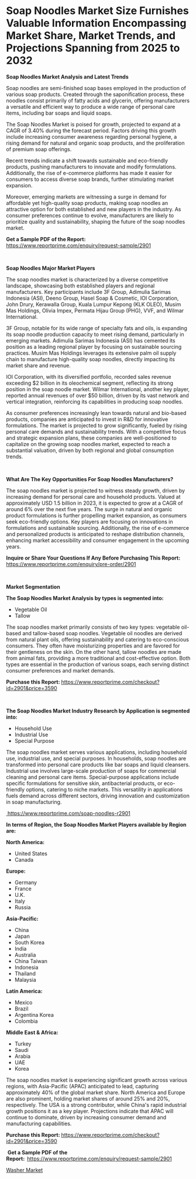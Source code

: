 <p><h1>Soap Noodles Market Size Furnishes Valuable Information Encompassing Market Share, Market Trends, and Projections Spanning from 2025 to 2032</h1></p><p><strong>Soap Noodles Market Analysis and Latest Trends</strong></p>
<p><p>Soap noodles are semi-finished soap bases employed in the production of various soap products. Created through the saponification process, these noodles consist primarily of fatty acids and glycerin, offering manufacturers a versatile and efficient way to produce a wide range of personal care items, including bar soaps and liquid soaps. </p><p>The Soap Noodles Market is poised for growth, projected to expand at a CAGR of 3.40% during the forecast period. Factors driving this growth include increasing consumer awareness regarding personal hygiene, a rising demand for natural and organic soap products, and the proliferation of premium soap offerings. </p><p>Recent trends indicate a shift towards sustainable and eco-friendly products, pushing manufacturers to innovate and modify formulations. Additionally, the rise of e-commerce platforms has made it easier for consumers to access diverse soap brands, further stimulating market expansion. </p><p>Moreover, emerging markets are witnessing a surge in demand for affordable yet high-quality soap products, making soap noodles an attractive option for both established and new players in the industry. As consumer preferences continue to evolve, manufacturers are likely to prioritize quality and sustainability, shaping the future of the soap noodles market.</p></p>
<p><strong>Get a Sample PDF of the Report:&nbsp;</strong> <a href="https://www.reportprime.com/enquiry/request-sample/2901?utm_campaign=2463&utm_medium=2&utm_source=Github&utm_content=ia&utm_term=18032025&utm_id=soap-noodles">https://www.reportprime.com/enquiry/request-sample/2901</a></p>
<p>&nbsp;</p>
<p><strong>Soap Noodles Major Market Players</strong></p>
<p><p>The soap noodles market is characterized by a diverse competitive landscape, showcasing both established players and regional manufacturers. Key participants include 3F Group, Adimulia Sarimas Indonesia (ASI), Deeno Group, Hasel Soap & Cosmetic, IOI Corporation, John Drury, Kerawalla Group, Kuala Lumpur Kepong (KLK OLEO), Musim Mas Holdings, Olivia Impex, Permata Hijau Group (PHG), VVF, and Wilmar International.</p><p>3F Group, notable for its wide range of specialty fats and oils, is expanding its soap noodle production capacity to meet rising demand, particularly in emerging markets. Adimulia Sarimas Indonesia (ASI) has cemented its position as a leading regional player by focusing on sustainable sourcing practices. Musim Mas Holdings leverages its extensive palm oil supply chain to manufacture high-quality soap noodles, directly impacting its market share and revenue.</p><p>IOI Corporation, with its diversified portfolio, recorded sales revenue exceeding $2 billion in its oleochemical segment, reflecting its strong position in the soap noodle market. Wilmar International, another key player, reported annual revenues of over $50 billion, driven by its vast network and vertical integration, reinforcing its capabilities in producing soap noodles.</p><p>As consumer preferences increasingly lean towards natural and bio-based products, companies are anticipated to invest in R&D for innovative formulations. The market is projected to grow significantly, fueled by rising personal care demands and sustainability trends. With a competitive focus and strategic expansion plans, these companies are well-positioned to capitalize on the growing soap noodles market, expected to reach a substantial valuation, driven by both regional and global consumption trends.</p></p>
<p>&nbsp;</p>
<p><strong>What Are The Key Opportunities For Soap Noodles Manufacturers?</strong></p>
<p><p>The soap noodles market is projected to witness steady growth, driven by increasing demand for personal care and household products. Valued at approximately USD 1.5 billion in 2023, it is expected to grow at a CAGR of around 6% over the next five years. The surge in natural and organic product formulations is further propelling market expansion, as consumers seek eco-friendly options. Key players are focusing on innovations in formulations and sustainable sourcing. Additionally, the rise of e-commerce and personalized products is anticipated to reshape distribution channels, enhancing market accessibility and consumer engagement in the upcoming years.</p></p>
<p><strong>Inquire or Share Your Questions If Any Before Purchasing This Report:</strong> <a href="https://www.reportprime.com/enquiry/pre-order/2901?utm_campaign=2463&utm_medium=2&utm_source=Github&utm_content=ia&utm_term=18032025&utm_id=soap-noodles">https://www.reportprime.com/enquiry/pre-order/2901</a></p>
<p>&nbsp;</p>
<p><strong>Market Segmentation</strong></p>
<p><strong>The Soap Noodles Market Analysis by types is segmented into:</strong></p>
<p><ul><li>Vegetable Oil</li><li>Tallow</li></ul></p>
<p><p>The soap noodles market primarily consists of two key types: vegetable oil-based and tallow-based soap noodles. Vegetable oil noodles are derived from natural plant oils, offering sustainability and catering to eco-conscious consumers. They often have moisturizing properties and are favored for their gentleness on the skin. On the other hand, tallow noodles are made from animal fats, providing a more traditional and cost-effective option. Both types are essential in the production of various soaps, each serving distinct consumer preferences and market demands.</p></p>
<p><strong>Purchase this Report:&nbsp;</strong><a href="https://www.reportprime.com/checkout?id=2901&price=3590&utm_campaign=2463&utm_medium=2&utm_source=Github&utm_content=ia&utm_term=18032025&utm_id=soap-noodles">https://www.reportprime.com/checkout?id=2901&price=3590</a></p>
<p>&nbsp;</p>
<p><strong>The Soap Noodles Market Industry Research by Application is segmented into:</strong></p>
<p><ul><li>Household Use</li><li>Industrial Use</li><li>Special Purpose</li></ul></p>
<p><p>The soap noodles market serves various applications, including household use, industrial use, and special purposes. In households, soap noodles are transformed into personal care products like bar soaps and liquid cleansers. Industrial use involves large-scale production of soaps for commercial cleaning and personal care items. Special-purpose applications include specific formulations for sensitive skin, antibacterial products, or eco-friendly options, catering to niche markets. This versatility in applications fuels demand across different sectors, driving innovation and customization in soap manufacturing.</p></p>
<p><a href="https://www.reportprime.com/soap-noodles-r2901?utm_campaign=2463&utm_medium=2&utm_source=Github&utm_content=ia&utm_term=18032025&utm_id=soap-noodles">&nbsp;https://www.reportprime.com/soap-noodles-r2901</a></p>
<p><strong>In terms of Region, the Soap Noodles Market Players available by Region are:</strong></p>
<p>
    <p> <strong> North America: </strong>
        <ul>
            <li>United States</li>
            <li>Canada</li>
        </ul>
        </p> 
    <p> <strong> Europe: </strong>
        <ul>
            <li>Germany</li>
            <li>France</li>
            <li>U.K.</li>
            <li>Italy</li>
            <li>Russia</li>
        </ul>
        </p> 
    <p> <strong> Asia-Pacific: </strong>
        <ul>
            <li>China</li>
            <li>Japan</li>
            <li>South Korea</li>
            <li>India</li>
            <li>Australia</li>
            <li>China Taiwan</li>
            <li>Indonesia</li>
            <li>Thailand</li>
            <li>Malaysia</li>
        </ul>
        </p> 
    <p> <strong> Latin America: </strong>
        <ul>
            <li>Mexico</li>
            <li>Brazil</li>
            <li>Argentina Korea</li>
            <li>Colombia</li>
        </ul>
        </p> 
    <p> <strong> Middle East & Africa: </strong>
        <ul>
            <li>Turkey</li>
            <li>Saudi</li>
            <li>Arabia</li>
            <li>UAE</li>
            <li>Korea</li>
        </ul>
    </p>
    </p>
<p><p>The soap noodles market is experiencing significant growth across various regions, with Asia-Pacific (APAC) anticipated to lead, capturing approximately 40% of the global market share. North America and Europe are also prominent, holding market shares of around 25% and 20%, respectively. The USA is a strong contributor, while China's rapid industrial growth positions it as a key player. Projections indicate that APAC will continue to dominate, driven by increasing consumer demand and manufacturing capabilities.</p></p>
<p><strong>Purchase this Report: </strong><a href="https://www.reportprime.com/checkout?id=2901&price=3590&utm_campaign=2463&utm_medium=2&utm_source=Github&utm_content=ia&utm_term=18032025&utm_id=soap-noodles">https://www.reportprime.com/checkout?id=2901&price=3590</a></p>
<p>&nbsp;<strong>Get a Sample PDF of the Report:&nbsp;&nbsp;</strong><a href="https://www.reportprime.com/enquiry/request-sample/2901?utm_campaign=2463&utm_medium=2&utm_source=Github&utm_content=ia&utm_term=18032025&utm_id=soap-noodles">https://www.reportprime.com/enquiry/request-sample/2901</a></p>
<p><strong></strong></p>
<p><p><a href="https://github.com/hillsmyung726/Market-Research-Report-List-1/blob/main/washer-market.md?utm_campaign=2463&utm_medium=2&utm_source=Github&utm_content=ia&utm_term=18032025&utm_id=soap-noodles">Washer Market</a></p></p>